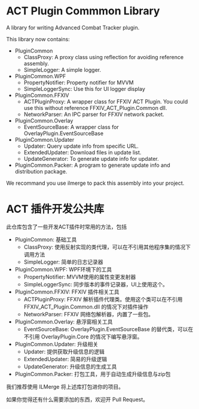 # ACT Plugin Commmon Library

A library for writing Advanced Combat Tracker plugin.

This library now contains:

- PluginCommon
  - ClassProxy: A proxy class using reflection for avoiding reference assembly.
  - SimpleLogger: A simple logger.
- PluginCommon.WPF
  - PropertyNotifier: Property notifier for MVVM
  - SimpleLoggerSync: Use this for UI logger display
- PluginCommon.FFXIV
  - ACTPluginProxy: A wrapper class for FFXIV ACT Plugin. You could use this without reference FFXIV_ACT_Plugin.Common dll.
  - NetworkParser: An IPC parser for FFXIV network packet.
- PluginCommon.Overlay
  - EventSourceBase: A wrapper class for OverlayPlugin.EventSourceBase
- PluginCommon.Updater
  - Updater: Query update info from specific URL.
  - ExtendedUpdater: Download files in update list.
  - UpdateGenerator: To generate update info for updater.
- PluginCommon.Packer: A program to generate update info and distribution package. 

We recommand you use ilmerge to pack this assembly into your project.

# ACT 插件开发公共库

此仓库包含了一些开发ACT插件时常用的方法，包括

- PluginCommon: 基础工具
  - ClassProxy: 使用反射实现的类代理，可以在不引用其他程序集的情况下调用方法
  - SimpleLogger: 简单的日志记录器
- PluginCommon.WPF: WPF环境下的工具
  - PropertyNotifier: MVVM使用的属性变更发射器
  - SimpleLoggerSync: 同步版本的事件记录器，UI上使用这个。
- PluginCommon.FFXIV: FFXIV 插件相关工具
  - ACTPluginProxy: FFXIV 解析插件代理类。使用这个类可以在不引用 FFXIV_ACT_Plugin.Common.dll 的情况下对插件操作
  - NetworkParser: FFXIV 网络包解析器，内置了一些包。
- PluginCommon.Overlay: 悬浮窗相关工具
  - EventSourceBase: OverlayPlugin.EventSourceBase 的替代类，可以在不引用 OverlayPlugin.Core 的情况下编写悬浮窗。
- PluginCommon.Updater: 升级相关
  - Updater: 提供获取升级信息的逻辑
  - ExtendedUpdater: 简易的升级逻辑
  - UpdateGenerator: 升级信息的生成工具
- PluginCommon.Packer: 打包工具，用于自动生成升级信息与zip包

我们推荐使用 ILMerge 将上述库打包进你的项目。

如果你觉得还有什么需要添加的东西，欢迎开 Pull Request。
